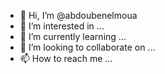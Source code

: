 - 👋 Hi, I’m @abdoubenelmoua
- 👀 I’m interested in ...
- 🌱 I’m currently learning ...
- 💞️ I’m looking to collaborate on ...
- 📫 How to reach me ...

<!---
abdoubenelmoua/abdoubenelmoua is a ✨ special ✨ repository because its `README.md` (this file) appears on your GitHub profile.
You can click the Preview link to take a look at your changes.
--->
